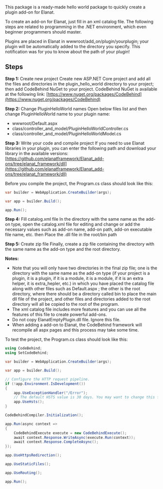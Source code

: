 This package is a ready-made hello world package to quickly create a plugin add-on for Elanat.

To create an add-on for Elanat, just fill in an xml catalog file. The following steps are related to programming in the .NET environment, which even beginner programmers should master.

Plugins are placed in Elanat in wwwroot/add_on/plugin/yourplugin; your plugin will be automatically added to the directory you specify. This notification was for you to know about the path of your plugin!

## Steps

**Step 1:**
Create new project
Create new ASP.NET Core project and add all the files and directories in the plugin_hello_world directory to your project; then add CodeBehind NuGet to your project.
CodeBehind NuGet is available at the following link:
[https://www.nuget.org/packages/CodeBehind](https://www.nuget.org/packages/CodeBehind)

**Step 2:**
Change PluginHelloWorld names
Open below files list and then change PluginHelloWorld name to your plugin name:

 - wwwroot/Default.aspx
 - class/controller_and_model/PluginHelloWorldController.cs
 - class/controller_and_model/PluginHelloWorldModel.cs

**Step 3:**
Write your code and compile project
If you need to use Elanat libraries in your plugin, you can enter the following path and download your library in the available versions:
[https://github.com/elanatframework/Elanat_add-ons/tree/elanat_framework/dll](https://github.com/elanatframework/Elanat_add-ons/tree/elanat_framework/dll)

Before you compile the project, the Program.cs class should look like this:

```csharp
var builder = WebApplication.CreateBuilder(args);

var app = builder.Build();

app.Run();
```

**Step 4:**
Fill catalog.xml file
In the directory with the same name as the add-on type, open the catalog.xml file for editing and change or add the necessary values such as add-on name, add-on path, add-on executable file name, etc. then Place the .dll file in the root/bin path

**Step 5:**
Create zip file
Finally, create a zip file containing the directory with the same name as the add-on type and the root directory.

**Notes:**
 - Note that you will only have two directories in the final zip file; one is the directory with the same name as the add-on type (if your project is a plugin, it is a plugin, if it is a module, it is a module, if it is an extra helper, it is extra_hepler, etc.) in which you have placed the catalog file along with other files such as Default.aspx ; the other is the root directory, where there should be a directory called bin to place the main dll file of the project, and other files and directories added to the root directory will all be copied to the root of the program.
 - The xml catalog file includes more features and you can use all the features of this file to create powerful add-ons.
 - Do not copy ElanatEmptyPlugin.dll file. Ignore this file.
 - When adding a add-on to Elanat, the CodeBehind framework will recompile all aspx pages and this process may take some time.

To test the project, the Program.cs class should look like this:

```csharp
using CodeBehind;
using SetCodeBehind;

var builder = WebApplication.CreateBuilder(args);

var app = builder.Build();

// Configure the HTTP request pipeline.
if (!app.Environment.IsDevelopment())
{
    app.UseExceptionHandler("/Error");
    // The default HSTS value is 30 days. You may want to change this for production scenarios, see https://aka.ms/aspnetcore-hsts.
    app.UseHsts();
}

CodeBehindCompiler.Initialization();

app.Run(async context =>
{
    CodeBehindExecute execute = new CodeBehindExecute();
    await context.Response.WriteAsync(execute.Run(context));
    await context.Response.CompleteAsync();
});

app.UseHttpsRedirection();

app.UseStaticFiles();

app.UseRouting();

app.Run();
```